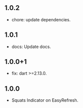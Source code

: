## 1.0.2
- chore: update dependencies.

## 1.0.1
- docs: Update docs.  

## 1.0.0+1
- fix: dart >=2.13.0.

## 1.0.0
- Squats Indicator on EasyRefresh.
